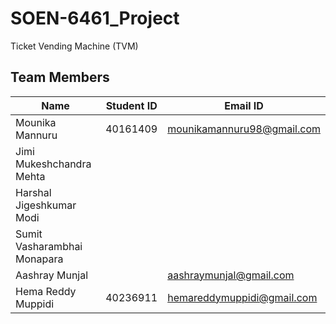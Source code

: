 # SOEN-6461_Project

Ticket Vending Machine (TVM)

## Team Members

| Name  | Student ID | Email ID
|-------|------------|-----------|
|Mounika	Mannuru| 40161409|mounikamannuru98@gmail.com|
|Jimi Mukeshchandra	Mehta|  |
|Harshal Jigeshkumar	Modi | |
|Sumit Vasharambhai	Monapara| |
|Aashray	Munjal | |aashraymunjal@gmail.com|
|Hema Reddy	Muppidi| 40236911 | hemareddymuppidi@gmail.com



